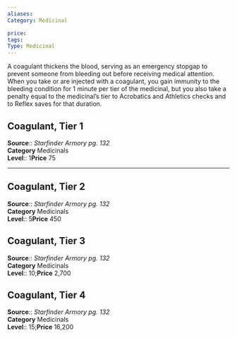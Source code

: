 ```yaml
---
aliases: 
Category: Medicinal

price:  
tags: 
Type: Medicinal
---
```

A coagulant thickens the blood, serving as an emergency stopgap to prevent someone from bleeding out before receiving medical attention. When you take or are injected with a coagulant, you gain immunity to the bleeding condition for 1 minute per tier of the medicinal, but you also take a penalty equal to the medicinal’s tier to Acrobatics and Athletics checks and to Reflex saves for that duration.  

## Coagulant, Tier 1

**Source**:: _Starfinder Armory pg. 132_  
**Category** Medicinals  
**Level**:: 1**Price** 75

---

## Coagulant, Tier 2

**Source**:: _Starfinder Armory pg. 132_  
**Category** Medicinals  
**Level**:: 5**Price** 450

## Coagulant, Tier 3

**Source**:: _Starfinder Armory pg. 132_  
**Category** Medicinals  
**Level**:: 10;**Price** 2,700

## Coagulant, Tier 4

**Source**:: _Starfinder Armory pg. 132_  
**Category** Medicinals  
**Level**:: 15;**Price** 16,200
